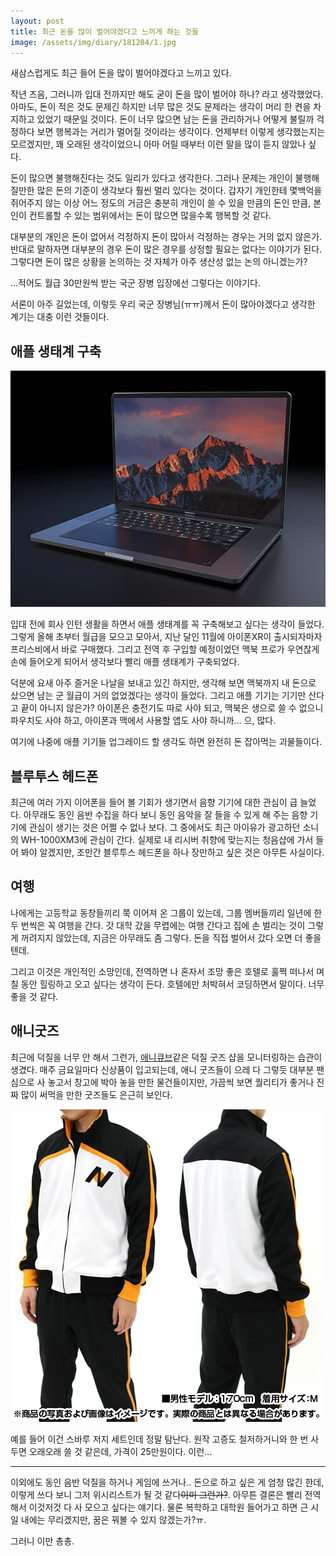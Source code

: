 ```yaml
---
layout: post
title: 최근 돈을 많이 벌어야겠다고 느끼게 하는 것들
image: /assets/img/diary/181204/1.jpg
---
```


새삼스럽게도 최근 들어 돈을 많이 벌어야겠다고 느끼고 있다.

작년 즈음, 그러니까 입대 전까지만 해도 굳이 돈을 많이 벌어야 하나? 라고 생각했었다.
아마도, 돈이 적은 것도 문제긴 하지만 너무 많은 것도 문제라는 생각이 머리 한 켠을 차지하고 있었기 때문일 것이다.
돈이 너무 많으면 남는 돈을 관리하거나 어떻게 불릴까 걱정하다 보면 행복과는 거리가 멀어질 것이라는 생각이다.
언제부터 이렇게 생각했는지는 모르겠지만, 꽤 오래된 생각이었으니 아마 어릴 때부터 이런 말을 많이 듣지 않았나 싶다.

돈이 많으면 불행해진다는 것도 일리가 있다고 생각한다. 그러나 문제는 개인이 불행해질만한 많은 돈의 기준이 생각보다 훨씬 멀리 있다는 것이다.
갑자기 개인한테 몇백억을 쥐어주지 않는 이상 어느 정도의 거금은 충분히 개인이 쓸 수 있을 만큼의 돈인 만큼,
본인이 컨트롤할 수 있는 범위에서는 돈이 많으면 많을수록 행복할 것 같다.

대부분의 개인은 돈이 없어서 걱정하지 돈이 많아서 걱정하는 경우는 거의 없지 않은가.
반대로 말하자면 대부분의 경우 돈이 많은 경우를 상정할 필요는 없다는 이야기가 된다.
그렇다면 돈이 많은 상황을 논의하는 것 자체가 아주 생산성 없는 논의 아니겠는가?

...적어도 월급 30만원씩 받는 국군 장병 입장에선 그렇다는 이야기다.

서론이 아주 길었는데, 이렇듯 우리 국군 장병님(ㅠㅠ)께서 돈이 많아야겠다고 생각한 계기는 대충 이런 것들이다.

## 애플 생태계 구축

![macbook-pro](/assets/img/diary/181204/1.jpg)

입대 전에 회사 인턴 생활을 하면서 애플 생태계를 꼭 구축해보고 싶다는 생각이 들었다.
그렇게 올해 초부터 월급을 모으고 모아서, 지난 달인 11월에 아이폰XR이 출시되자마자 프리스비에서 바로 구매했다.
그리고 전역 후 구입할 예정이었던 맥북 프로가 우연찮게 손에 들어오게 되어서 생각보다 빨리 애플 생태계가 구축되었다.

덕분에 요새 아주 즐거운 나날을 보내고 있긴 하지만,
생각해 보면 맥북까지 내 돈으로 샀으면 남는 군 월급이 거의 없었겠다는 생각이 들었다.
그리고 애플 기기는 기기만 산다고 끝이 아니지 않은가?
아이폰은 충전기도 따로 사야 되고, 맥북은 생으로 쓸 수 없으니 파우치도 사야 하고,
아이폰과 맥에서 사용할 앱도 사야 하니까... 으, 많다.

여기에 나중에 애플 기기들 업그레이드 할 생각도 하면 완전히 돈 잡아먹는 괴물들이다.

## 블루투스 헤드폰

최근에 여러 가지 이어폰을 들어 볼 기회가 생기면서 음향 기기에 대한 관심이 급 늘었다.
아무래도 동인 음반 수집을 하다 보니 동인 음악을 잘 들을 수 있게 해 주는 음향 기기에 관심이 생기는 것은 어쩔 수 없나 보다.
그 중에서도 최근 아이유가 광고하던 소니의 WH-1000XM3에 관심이 간다.
실제로 내 리시버 취향에 맞는지는 청음샵에 가서 들어 봐야 알겠지만,
조만간 블루투스 헤드폰을 하나 장만하고 싶은 것은 아무튼 사실이다.

## 여행

나에게는 고등학교 동창들끼리 쭉 이어져 온 그룹이 있는데, 그룹 멤버들끼리 일년에 한두 번씩은 꼭 여행을 간다.
갓 대학 갔을 무렵에는 여행 간다고 집에 손 벌리는 것이 그렇게 꺼려지지 않았는데, 지금은 아무래도 좀 그렇다. 돈을 직접 벌어서 갔다 오면 더 좋을 텐데.

그리고 이것은 개인적인 소망인데, 전역하면 나 혼자서 조망 좋은 호텔로 훌쩍 떠나서 며칠 동안 힐링하고 오고 싶다는 생각이 든다. 호텔에만 처박혀서 코딩하면서 말이다. 너무 좋을 것 같다.

## 애니굿즈

최근에 덕질을 너무 안 해서 그런가, [애니큐브](https://www.anicube.net/)같은 덕질 굿즈 샵을 모니터링하는 습관이 생겼다.
매주 금요일마다 신상품이 입고되는데, 애니 굿즈들이 으레 다 그렇듯 대부분 팬심으로 사 놓고서 창고에 박아 놓을 만한 물건들이지만,
가끔씩 보면 퀄리티가 좋거나 진짜 많이 써먹을 만한 굿즈들도 은근히 보인다.

![subaru-set](/assets/img/diary/181204/2.jpg)

예를 들어 이건 스바루 저지 세트인데 정말 탐난다. 원작 고증도 철저하거니와 한 번 사두면 오래오래 쓸 것 같은데, 가격이 25만원이다. 이런...

---

이외에도 동인 음반 덕질을 하거나 게임에 쓰거나.. 돈으로 하고 싶은 게 엄청 많긴 한데,
이렇게 쓰다 보니 그저 위시리스트가 될 것 같다~~이미 그런가?~~.
아무튼 결론은 빨리 전역해서 이것저것 다 사 모으고 싶다는 얘기다.
물론 복학하고 대학원 들어가고 하면 근 시일 내에는 무리겠지만, 꿈은 꿔볼 수 있지 않겠는가?ㅠ.

그러니 이만 총총.